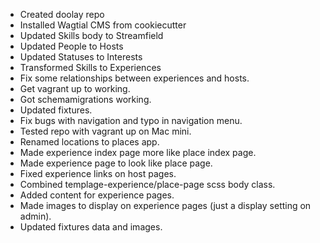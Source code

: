 - Created doolay repo
- Installed Wagtial CMS from cookiecutter
- Updated Skills body to Streamfield
- Updated People to Hosts
- Updated Statuses to Interests
- Transformed Skills to Experiences
- Fix some relationships between experiences and hosts.
- Get vagrant up to working.
- Got schemamigrations working.
- Updated fixtures.
- Fix bugs with navigation and typo in navigation menu.
- Tested repo with vagrant up on Mac mini.
- Renamed locations to places app.
- Made experience index page more like place index page.
- Made experience page to look like place page.
- Fixed experience links on host pages.
- Combined templage-experience/place-page scss body class.
- Added content for experience pages.
- Made images to display on experience pages (just a display setting on admin).
- Updated fixtures data and images.
